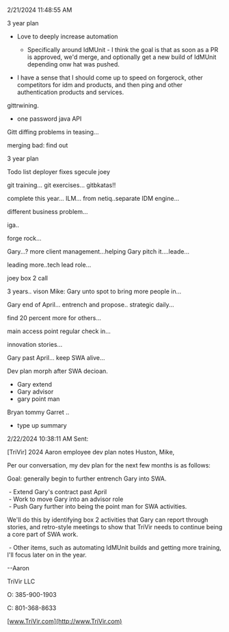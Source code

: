 2/21/2024 11:48:55 AM

3 year plan

- Love to deeply increase automation
	- Specifically around IdMUnit - I think the goal is that as soon as a PR is approved, we'd merge, and optionally get a new build of IdMUnit depending onw hat was pushed.
     

- I have a sense that I should come up to speed on forgerock, other competitors for idm and products, and then ping and other authentication products and services.

gittrwining.

- one password java API

Gitt diffing problems in teasing...

merging bad: find out 

3 year plan


Todo list deployer fixes sgecule joey

git training... git exercises... gitbkatas!!

complete this year...
ILM... from netiq..separate IDM engine... 

different business problem...

iga.. 

forge rock...

Gary...? more client management...helping Gary pitch it....leade...

leading more..tech lead role...

joey box 2 call

3 years.. vison Mike: Gary unto spot to bring more people in...

Gary end of April... entrench and propose..
  strategic daily...


find 20 percent more for others...

main access point regular check in...

innovation stories...

Gary past April... keep SWA alive...

Dev plan morph after SWA decioan.

- Gary extend
- Gary advisor
- gary point man

Bryan tommy Garret ..

* type up summary



2/22/2024 10:38:11 AM
Sent:

[TriVir] 2024 Aaron employee dev plan notes
Huston, Mike,  
  
Per our conversation, my dev plan for the next few months is as follows:  
  
Goal: generally begin to further entrench Gary into SWA.  
  
 - Extend Gary's contract past April  
 - Work to move Gary into an advisor role  
 - Push Gary further into being the point man for SWA activities.  
  
We'll do this by identifying box 2 activities that Gary can report through stories, and retro-style meetings to show that TriVir needs to continue being a core part of SWA work.  
  
 - Other items, such as automating IdMUnit builds and getting more training, I'll focus later on in the year.  
  

--Aaron

  

TriVir LLC

O: 385-900-1903

C: 801-368-8633

[www.TriVir.com](http://www.TriVir.com)
















